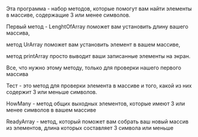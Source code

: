 Эта программа - набор методов, которые помогут вам найти элементы в массиве, содержащие 3 или менее символов.

Первый метод - LenghtOfArray поможет вам установить длину вашего массива,

метод UrArray поможет вам установить элемент в вашем массиве,

метод printArray просто выводит ваши записанные элементы на экран.

Все, что нужно этому методу, только для проверки нашего первого массива

Тест - это метод для проверки элемента в массиве и того, какой из них содержит 3 или меньше символов.

HowMany - метод общих выходных элементов, которые имеют 3 или менее символов в вашем массиве

ReadyArray - метод, который поможет вам собрать ваш новый массив из элементов, длина которых составляет 3 символа или меньше
